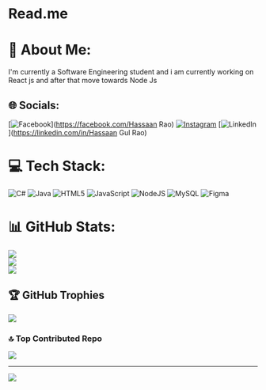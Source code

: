 # Read.me
# 💫 About Me:
I'm currently a Software Engineering student and i am currently working on React js and after that move towards Node Js


## 🌐 Socials:
[![Facebook](https://img.shields.io/badge/Facebook-%231877F2.svg?logo=Facebook&logoColor=white)](https://facebook.com/Hassaan Rao) [![Instagram](https://img.shields.io/badge/Instagram-%23E4405F.svg?logo=Instagram&logoColor=white)](https://instagram.com/hassaanrao) [![LinkedIn](https://img.shields.io/badge/LinkedIn-%230077B5.svg?logo=linkedin&logoColor=white)](https://linkedin.com/in/Hassaan Gul Rao) 

# 💻 Tech Stack:
![C#](https://img.shields.io/badge/c%23-%23239120.svg?style=for-the-badge&logo=csharp&logoColor=white) ![Java](https://img.shields.io/badge/java-%23ED8B00.svg?style=for-the-badge&logo=openjdk&logoColor=white) ![HTML5](https://img.shields.io/badge/html5-%23E34F26.svg?style=for-the-badge&logo=html5&logoColor=white) ![JavaScript](https://img.shields.io/badge/javascript-%23323330.svg?style=for-the-badge&logo=javascript&logoColor=%23F7DF1E) ![NodeJS](https://img.shields.io/badge/node.js-6DA55F?style=for-the-badge&logo=node.js&logoColor=white) ![MySQL](https://img.shields.io/badge/mysql-4479A1.svg?style=for-the-badge&logo=mysql&logoColor=white) ![Figma](https://img.shields.io/badge/figma-%23F24E1E.svg?style=for-the-badge&logo=figma&logoColor=white)
# 📊 GitHub Stats:
![](https://github-readme-stats.vercel.app/api?username=hassaangulrao&theme=dark&hide_border=false&include_all_commits=false&count_private=true)<br/>
![](https://github-readme-streak-stats.herokuapp.com/?user=hassaangulrao&theme=dark&hide_border=false)<br/>
![](https://github-readme-stats.vercel.app/api/top-langs/?username=hassaangulrao&theme=dark&hide_border=false&include_all_commits=false&count_private=true&layout=compact)

## 🏆 GitHub Trophies
![](https://github-profile-trophy.vercel.app/?username=hassaangulrao&theme=radical&no-frame=false&no-bg=false&margin-w=4)

### 🔝 Top Contributed Repo
![](https://github-contributor-stats.vercel.app/api?username=hassaangulrao&limit=5&theme=dark&combine_all_yearly_contributions=true)

---
[![](https://visitcount.itsvg.in/api?id=hassaangulrao&icon=0&color=0)](https://visitcount.itsvg.in)

<!-- Proudly created with GPRM ( https://gprm.itsvg.in ) -->
